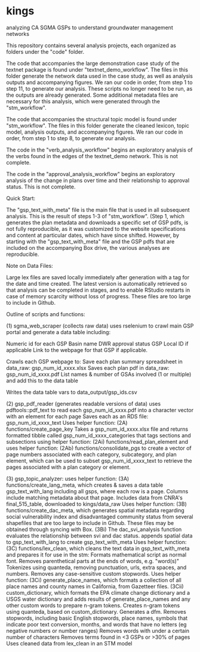 # kings
analyzing CA SGMA GSPs to understand groundwater management networks

This repository contains several analysis projects, each organized as folders under the "code" folder.

The code that accompanies the large demonstration case study of the textnet package is found under "textnet_demo_workflow". The files in this folder generate the network data used in the case study, as well as analysis outputs and accompanying figures. We ran our code in order, from step 1 to step 11, to generate our analysis. These scripts no longer need to be run, as the outputs are already generated. Some additional metadata files are necessary for this analysis, which were generated through the "stm_workflow". 

The code that accompanies the structural topic model is found under "stm_workflow". The files in this folder generate the cleaned lexicon, topic model, analysis outputs, and accompanying figures. We ran our code in order, from step 1 to step 8, to generate our analysis.

The code in the "verb_analysis_workflow" begins an exploratory analysis of the verbs found in the edges of the textnet_demo network. This is not complete.

The code in the "approval_analysis_workflow" begins an exploratory analysis of the change in plans over time and their relationship to approval status. This is not complete.

Quick Start:

The "gsp_text_with_meta" file is the main file that is used in all subsequent analysis. This is the result of steps 1-3 of "stm_workflow". (Step 1, which generates the plan metadata and downloads a specific set of GSP pdfs, is not fully reproducible, as it was customized to the website specifications and content at particular dates, which have since shifted. However, by starting with the "gsp_text_with_meta" file and the GSP pdfs that are included on the accompanying Box drive, the various analyses are reproducible.


Note on Data Files:

Large lex files are saved locally immediately after generation with a tag for the date and time created. The latest version is automatically retrieved so that analysis can be completed in stages, and to enable RStudio restarts in case of memory scarcity without loss of progress. These files are too large to include in Github.

Outline of scripts and functions:

(1) sgma_web_scraper (collects raw data)
uses rselenium to crawl main GSP portal and generate a data table including:

Numeric id for each GSP
Basin name
DWR approval status
GSP Local ID if applicable
Link to the webpage for that GSP if applicable.

Crawls each GSP webpage to:
Save each plan summary spreadsheet in data_raw: gsp_num_id_xxxx.xlsx
Saves each plan pdf in data_raw: gsp_num_id_xxxx.pdf
List names & number of GSAs involved (1 or multiple) and add this to the data table

Writes the data table vars to data_output/gsp_ids.csv
   
(2) gsp_pdf_reader (generates readable versions of data)
uses pdftools::pdf_text to read each gsp_num_id_xxxx.pdf into a character vector 
   with an element for each page
Saves each as an RDS file: gsp_num_id_xxxx_text
Uses helper function: 
   (2A) functions/create_page_key
   Takes a gsp_num_id_xxxx.xlsx file and returns formatted tibble 
      called gsp_num_id_xxxx_categories that tags sections and subsections 
      using helper function:
      (2Ai) functions/read_plan_element
      and uses helper function:
      (2Ab) functions/consolidate_pgs
      to create a vector of page numbers associated with each
      category, subcategory, and plan element,
      which can be used to subset gsp_num_id_xxxx_text to retrieve 
      the pages associated with a plan category or element. 

(3) gsp_topic_analyzer:
uses helper function:
   (3A) functions/create_lang_meta, which creates & saves a data table 
   gsp_text_with_lang including all gsps, where each row is a page. 
      Columns include matching metadata about that page.
      Includes data from CNRA's final_515_table, downloaded to 
         kings/data_raw 
Uses helper function:
   (3B) functions/create_dac_meta, which generates spatial metadata
   regarding social vulnerability index and disadvantaged community status 
   from several shapefiles that are too large to include in Github. These files
   may be obtained through syncing with Box. 
      (3Bi) The dac_svi_analysis function evaluates the relationship between
         svi and dac status. 
appends spatial data to gsp_text_with_lang to create gsp_text_with_meta
Uses helper function:
   (3C) functions/lex_clean, which cleans the text data in 
      gsp_text_with_meta and prepares it for use in the stm:
      Formats mathematical script as normal font.
      Removes parenthetical parts at the ends of words, e.g. "word(s)"
      Tokenizes using quanteda, removing punctuation, urls, extra spaces,
      and numbers.
      Removes any case-sensitive custom stopwords.
      Uses helper function:
      (3Ci) generate_place_names, which formats a collection of all
         place names and county names in California, from Gazetteer
         files.
      (3Cii) custom_dictionary, which formats the EPA climate change
         dictionary and a USGS water dictionary and adds results of
         generate_place_names and any other custom words to prepare
         n-gram tokens.
      Creates n-gram tokens using quanteda, based on custom_dictionary.
      Generates a dfm.
      Removes stopwords, including basic English stopwords, place names, 
      symbols that indicate poor text conversion, months, 
      and words that have no letters (eg negative numbers or number ranges)
      Removes words with under a certain number of characters
      Removes terms found in <3 GSPs or >30% of pages
   Uses cleaned data from lex_clean in an STM model
